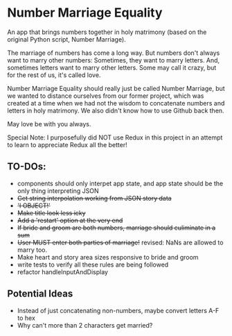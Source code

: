 # Number Marriage Equality

An app that brings numbers together in holy matrimony (based on the original Python script, Number Marriage).

The marriage of numbers has come a long way. But numbers don't always want to marry other numbers: Sometimes, they want to marry letters. And, sometimes letters want to marry other letters. Some may call it crazy, but for the rest of us, it's called love.

Number Marriage Equality should really just be called Number Marriage, but we wanted to distance ourselves from our former project, which was created at a time when we had not the wisdom to concatenate numbers and letters in holy matrimony. We also didn't know how to use Github back then.

May love be with you always.

Special Note: I purposefully did NOT use Redux in this project in an attempt to learn to appreciate Redux all the better!

## TO-DOs:
* components should only interpet app state, and app state should be the only thing interpreting JSON
* ~~Get string interpolation working from JSON story data~~
* ~~'I OBJECT!'~~
* ~~Make title look less icky~~
* ~~Add a 'restart' option at the very end~~
* ~~If bride and groom are both numbers, marriage should culiminate in a sum~~
* ~~User MUST enter both parties of marriage!~~ revised: NaNs are allowed to marry too.
* Make heart and story area sizes responsive to bride and groom
* write tests to verify all these rules are being followed
* refactor handleInputAndDisplay

## Potential Ideas
* Instead of just concatenating non-numbers, maybe convert letters A-F to hex
* Why can't more than 2 characters get married?
